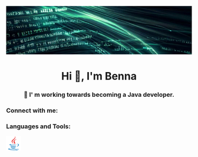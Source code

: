 <img src ="https://github.com/s-benna/s-benna/blob/main/bannerrr.jpg?raw=true">

<h1 align="center">Hi 👋, I'm Benna</h1>
<h3 align="center">🔭 I' m working towards becoming a Java developer.</h3>

<h3 align="left">Connect with me:</h3>
<p align="left">
</p>

<h3 align="left">Languages and Tools:</h3>
<p align="left"> <a href="https://www.java.com" target="_blank" rel="noreferrer"> <img src="https://raw.githubusercontent.com/devicons/devicon/master/icons/java/java-original.svg" alt="java" width="40" height="40"/> </a> </p>
